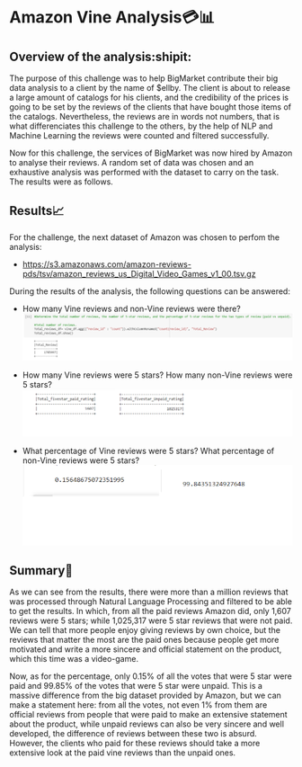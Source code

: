 # Amazon Vine Analysis:credit_card::bar_chart:

## Overview of the analysis:shipit:
The purpose of this challenge was to help BigMarket contribute their big data analysis to a client by the name of $ellby. The client is about to release a large amount of catalogs for his clients, and the credibility of the prices is going to be set by the reviews of the clients that have bought those items of the catalogs. Nevertheless, the reviews are in words not numbers, that is what differenciates this challenge to the others, by the help of NLP and Machine Learning the reviews were counted and filtered successfully. 

Now for this challenge, the services of BigMarket was now hired by Amazon to analyse their reviews. A random set of data was chosen and an exhaustive analysis was performed with the dataset to carry on the task. The results were as follows.

## Results:chart_with_upwards_trend:
For the challenge, the next dataset of Amazon was chosen to perfom the analysis:
- https://s3.amazonaws.com/amazon-reviews-pds/tsv/amazon_reviews_us_Digital_Video_Games_v1_00.tsv.gz

During the results of the analysis, the following questions can be answered:

- How many Vine reviews and non-Vine reviews were there?
![](https://github.com/Frankdiazw/Amazon_Vine_Analysis/blob/main/Resources/vine_nonvine_reviews.png)

- How many Vine reviews were 5 stars? How many non-Vine reviews were 5 stars?
![](https://github.com/Frankdiazw/Amazon_Vine_Analysis/blob/main/Resources/filtered_count_vine_and_nonvine_reviews.png)

- What percentage of Vine reviews were 5 stars? What percentage of non-Vine reviews were 5 stars?
![](https://github.com/Frankdiazw/Amazon_Vine_Analysis/blob/main/Resources/percentage.png)

## Summary:memo:
As we can see from the results, there were more than a million reviews that was processed through Natural Language Processing and filtered to be able to get the results. In which, from all the paid reviews Amazon did, only 1,607 reviews were 5 stars; while 1,025,317 were 5 star reviews that were not paid. We can tell that more people enjoy giving reviews by own choice, but the reviews that matter the most are the paid ones because people get more motivated and write a more sincere and official statement on the product, which this time was a video-game.

Now, as for the percentage, only 0.15% of all the votes that were 5 star were paid and 99.85% of the votes that were 5 star were unpaid. This is a massive difference from the big dataset provided by Amazon, but we can make a statement here: from all the votes, not even 1% from them are official reviews from people that were paid to make an extensive statement about the product, while unpaid reviews can also be very sincere and well developed, the difference of reviews between these two is absurd. However, the clients who paid for these reviews should take a more extensive look at the paid vine reviews than the unpaid ones.
